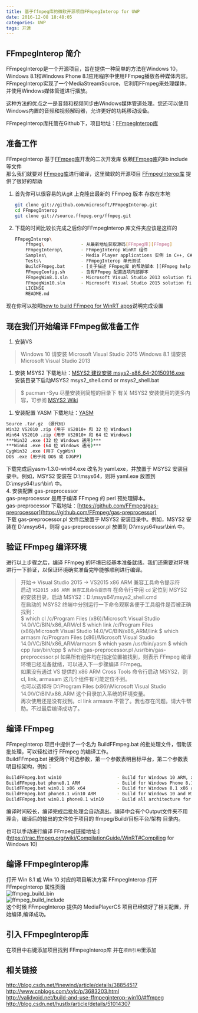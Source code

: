 ```yaml
---
title: 基于ffmpeg库的微软开源项目FFmpegInterop for UWP  
date: 2016-12-08 18:48:05  
categories: UWP  
tags: 开源  
---
```


## FFmpegInterop 简介

FFmpegInterop是一个开源项目，旨在提供一种简单的方法在Windows 10，Windows 8.1和Windows Phone 8.1应用程序中使用FFmpeg播放各种媒体内容。 FFmpegInterop实现了一个MediaStreamSource，它利用FFmpeg来处理媒体，并使用Windows媒体管道进行播放。  

这种方法的优点之一是音频和视频同步由Windows媒体管道处理。您还可以使用Windows内置的音频和视频解码器，允许更好的功耗移动设备。  

FFmpegInterop库托管在Github下，项目地址：[FFmpegInterop库][FFmpegInterop]
<!-- more -->
## 准备工作  

FFmpegInterop 基于[FFmpeg库][FFmpeg]开发的二次开发库 依赖[FFmpeg库][FFmpeg]的lib include 等文件  
那么我们就要对 [FFmpeg库][FFmpeg]进行编译，这里微软的开源项目 [FFmpegInterop库][FFmpegInterop] 提供了很好的帮助  

1. 首先你可以很容易的从git 上克隆出最新的 FFmpeg 版本 存放在本地

    ``` bash
    git clone git://github.com/microsoft/FFmpegInterop.git
    cd FFmpegInterop
    git clone git://source.ffmpeg.org/ffmpeg.git
    ```

2. 下载的时间比较长完成之后你的FFmpegInterop 库文件夹应该是这样的

    ``` bash
    FFmpegInterop\
        ffmpeg\              - 从最新地址获取源码[FFmpeg库][FFmpeg]
        FFmpegInterop\       - FFmpegInterop WinRT 组件
        Samples\             - Media Player applications 实例 in C++, C#, and JavaScript
        Tests\               - FFmpegInterop 单元测试
        BuildFFmpeg.bat      - [关于描述 FFmpeg库 的帮助脚本 ][FFmpeg help script]
        FFmpegConfig.sh      - 含有FFmpeg 配置选项内部脚本
        FFmpegWin8.1.sln     - Microsoft Visual Studio 2013 solution file for Windows 8.1 and Windows Phone 8.1 解决方案
        FFmpegWin10.sln      - Microsoft Visual Studio 2015 solution file for Windows 10 解决方案
        LICENSE
        README.md
    ```

现在你可以按照[how to build FFmpeg for WinRT apps][FFmpeg help script]说明完成设置

## 现在我们开始编译 FFmpeg做准备工作  

1. 安装VS  

> Windows 10 请安装 ​Microsoft Visual Studio 2015
> Windows 8.1 请安装 ​Microsoft Visual Studio 2013

1. 安装 MSYS2  下载地址：[MSYS2 建议安装 msys2-x86_64-20150916.exe](https://sourceforge.net/projects/msys2/files/Base/x86_64/)  
安装目录下启动MSYS2 msys2_shell.cmd or msys2_shell.bat  

> $ pacman -Syu
> 尽量安装到简短的目录下
> 有关 MSYS2 安装使用的更多内容，可参阅 [MSYS2 Wiki][MSYS2]

1. 安装配置 YASM  下载地址：[YASM][YASM]  

``` bash
Source .tar.gz （源代码）
Win32 VS2010 .zip (用于 VS2010+ 和 32 位 Windows)
Win64 VS2010 .zip (用于 VS2010+ 和 64 位 Windows)
***Win32 .exe (32 位 Windows 通用)***
***Win64 .exe (64 位 Windows 通用)***
CygWin32 .exe (用于 CygWin)
DOS .exe (用于纯 DOS 或 DJGPP)
```

下载完成后yasm-1.3.0-win64.exe 改名为 yaml.exe，并放置于 MSYS2 安装目录中。例如，MSYS2 安装在 D:\msys64，则将 yaml.exe 放置到 D:\msys64\usr\bin\ 中。  
4. 安装配置 gas-preprocessor  
gas-preprocessor 是用于编译 FFmpeg 的 perl 预处理脚本。  
gas-preprocessor 下载地址：[https://github.com/FFmpeg/gas-preprocessor](https://github.com/FFmpeg/gas-preprocessor)  
下载 gas-preprocessor.pl 文件后放置于 MSYS2 安装目录中。例如，MSYS2 安装在 D:\msys64，则将 gas-preprocessor.pl 放置到 D:\msys64\usr\bin\ 中。  

## 验证 FFmpeg 编译环境  

进行以上步骤之后，编译 FFmpeg 的环境已经基本准备就绪。我们还需要对环境进行一下验证，以保证环境确实准备完毕能够顺利进行编译。  
> 开始-> Visual Studio 2015 -> VS2015 x86 ARM 兼容工具命令提示符  
启动 `VS2015 x86 ARM 兼容工具命令提示符` 在命令行中用 `cd` 定位到 MSYS2 的安装目录，启动 MSYS2：D:\msys64\msys2_shell.cmd  
在启动的 MSYS2 终端中分别运行一下命令观察各便于工具组件是否被正确找到：  
> $ which cl
> /c/Program Files (x86)/Microsoft Visual Studio 14.0/VC/BIN/x86_ARM/cl
> $ which link
> /c/Program Files (x86)/Microsoft Visual Studio 14.0/VC/BIN/x86_ARM/link
> $ which armasm
> /c/Program Files (x86)/Microsoft Visual Studio 14.0/VC/BIN/x86_ARM/armasm
> $ which yasm
> /usr/bin/yasm
> $ which cpp
> /usr/bin/cpp
> $ which gas-preprocessor.pl
> /usr/bin/gas-preprocessor.pl
如果所有组件均在指定位置被找到，则表示 FFmpeg 编译环境已经准备就绪，可以进入下一步骤编译 FFmpeg。  
如果没有通过 VS 提供的 x86 ARM Cross Tools 命令行启动 MSYS2，则 cl, link, armasam 这几个组件有可能定位不到。  
也可以选择将 D:\Program Files (x86)\Microsoft Visual Studio 14.0\VC\BIN\x86_ARM 这个目录加入系统的环境变量。  
再次使用还是没有找到。cl link armasm 不管了。我也存在问题。请大牛帮助。不过最后编译成功了。

## 编译 FFmpeg  

FFmpegInterop 项目中提供了一个名为 BuildFFmpeg.bat 的批处理文件，借助该批处理，可以轻松进行 FFmpeg 的编译工作。  
BuildFFmpeg.bat 接受两个可选参数，第一个参数表明目标平台，第二个参数表明目标架构，例如：

``` bash
BuildFFmpeg.bat win10                     - Build for Windows 10 ARM, x64, and x86
BuildFFmpeg.bat phone8.1 ARM              - Build for Windows Phone 8.1 ARM only
BuildFFmpeg.bat win8.1 x86 x64            - Build for Windows 8.1 x86 and x64 only
BuildFFmpeg.bat phone8.1 win10 ARM        - Build for Windows 10 and Windows Phone 8.1 ARM only
BuildFFmpeg.bat win8.1 phone8.1 win10     - Build all architecture for all target platform
```

编译时间较长，编译完成后批处理会自动退出。编译中会有个Output文件夹不用理会，编译后的输出的文件位于项目的 ffmpeg/Build/目标平台/架构 目录内。  

也可以手动进行编译 FFmpeg[链接地址:](<https://trac.ffmpeg.org/wiki/CompilationGuide/WinRT#Compiling> for Windows 10)

## 编译 FFmpegInterop库  

打开 Win 8.1 或 Win 10 对应的项目解决方案 FFmpegInterop
打开 FFmpegInterop 属性页面  
![ffmpeg_build_bin](/images/ffmpeg_build_bin.png)  
![ffmpeg_build_include](/images/ffmpeg_build_include.png)  
这个时候 FFmpegInterop 提供的 MediaPlayerCS 项目已经做好了相关配置，开始编译,编译成功。

## 引入 FFmpegInterop库

在项目中右键添加项目找到 FFmpegInterop库 并在`项目引用`里添加  

## 相关链接

<http://blog.csdn.net/finewind/article/details/38854517>  
<http://www.cnblogs.com/xylc/p/3683203.html>  
<http://validvoid.net/build-and-use-ffmpeginterop-win10/#ffmpeg>  
<http://blog.csdn.net/hustlx/article/details/51014307>

[YASM]:http://yasm.tortall.net/
[MSYS2]:http://msys2.github.io/
[FFmpeg]:https://github.com/FFmpeg/FFmpeg
[FFmpegInterop]:https://github.com/Microsoft/FFmpegInterop
[FFmpeg help script]:https://trac.ffmpeg.org/wiki/CompilationGuide/WinRT
